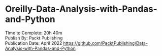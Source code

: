 # Oreilly-Data-Analysis-with-Pandas-and-Python
Time to Complete: 20h 40m </br>
Publish By: Packt Publishing </br>
Publication Date: April 2022
<url>https://github.com/PacktPublishing/Data-Analysis-with-Pandas-and-Python<url>

